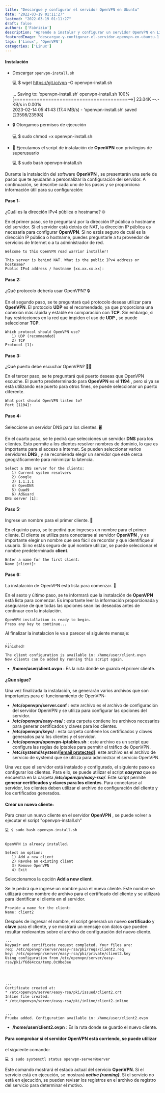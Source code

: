 ```yaml
---
title: "Descargue y configurar el servidor OpenVPN en Ubuntu"
date: "2022-03-19 01:11:27"
lastmod: "2022-03-19 01:11:27"
draft: false
authors: ['Fabrizio']
description: "Aprende a instalar y configurar un servidor OpenVPN en Linux para una conexión segura y privada a una red remota a través de Internet."
featuredImage: "descargue-y-configurar-el-servidor-openvpn-en-ubuntu-1.jpg"
tags: ['Linux', 'OpenVPN']
categories: ['Linux']
---
```

#### **Instalación**

  * Descargar `openvpn-install.sh`

    
    
    💻 $ wget https://git.io/vpn -O openvpn-install.sh
    
    
    ...
    Saving to: ‘openvpn-install.sh’
    openvpn-install.sh          100%[==========================================>]  23.04K  --.-KB/s    in 0.001s  
    2023-02-14 05:41:43 (17.4 MB/s) - ‘openvpn-install.sh’ saved [23598/23598]

  * 🔒 Otorgamos permisos de ejecución

    
    
    💻 $ sudo chmod +x openvpn-install.sh

  * 🚀 Ejecutamos el script de instalación de **OpenVPN** con privilegios de superusuario

    
    
    💻 $ sudo bash openvpn-install.sh

Durante la instalación del software **OpenVPN** , se presentarán una serie de
pasos que te ayudarán a personalizar la configuración del servidor. A
continuación, se describe cada uno de los pasos y se proporciona información
útil para su configuración:

#### **Paso 1:**

¿Cuál es la dirección IPv4 pública o hostname? 🌐

En el primer paso, se te preguntará por la dirección IP pública o hostname del
servidor. Si el servidor está detrás de NAT, la dirección IP pública es
necesaria para configurar **OpenVPN**. Si no estás seguro de cuál es la
dirección IP pública o hostname, puedes preguntarle a tu proveedor de
servicios de Internet o a tu administrador de red.

    
    
    Welcome to this OpenVPN road warrior installer!
    
    This server is behind NAT. What is the public IPv4 address or hostname?
    Public IPv4 address / hostname [xx.xx.xx.xx]:

#### **Paso 2:**

¿Qué protocolo debería usar OpenVPN? 🔒

En el segundo paso, se te preguntará qué protocolo deseas utilizar para
**OpenVPN**. El protocolo **UDP** es el recomendado, ya que proporciona una
conexión más rápida y estable en comparación con **TCP**. Sin embargo, si hay
restricciones en la red que impiden el uso de **UDP** , se puede seleccionar
**TCP**.

    
    
    Which protocol should OpenVPN use?
       1) UDP (recommended)
       2) TCP
    Protocol [1]: 

#### **Paso 3:**

¿Qué puerto debe escuchar OpenVPN? 🕵️‍♂️

En el tercer paso, se te preguntará qué puerto deseas que OpenVPN escuche. El
puerto predeterminado para **OpenVPN** es el **1194** , pero si ya se está
utilizando ese puerto para otros fines, se puede seleccionar un puerto
diferente.

    
    
    What port should OpenVPN listen to?
    Port [1194]:

#### **Paso 4:**

Seleccione un servidor DNS para los clientes. 🖥️

En el cuarto paso, se te pedirá que selecciones un servidor **DNS** para los
clientes. Esto permite a los clientes resolver nombres de dominio, lo que es
importante para el acceso a Internet. Se pueden seleccionar varios servidores
**DNS** , y se recomienda elegir un servidor que esté cerca geográficamente
para minimizar la latencia.

    
    
    Select a DNS server for the clients:
       1) Current system resolvers
       2) Google
       3) 1.1.1.1
       4) OpenDNS
       5) Quad9
       6) AdGuard
    DNS server [1]:

#### **Paso 5:**

Ingrese un nombre para el primer cliente. 🧑

En el quinto paso, se te pedirá que ingreses un nombre para el primer cliente.
El cliente se utiliza para conectarse al servidor **OpenVPN** , y es
importante elegir un nombre que sea fácil de recordar y que identifique al
usuario. Si no estás seguro de qué nombre utilizar, se puede seleccionar el
nombre predeterminado **client**.

    
    
    Enter a name for the first client:
    Name [client]: 

#### **Paso 6:**

La instalación de OpenVPN está lista para comenzar. 🚀

En el sexto y último paso, se te informará que la instalación de **OpenVPN**
está lista para comenzar. Es importante leer la información proporcionada y
asegurarse de que todas las opciones sean las deseadas antes de continuar con
la instalación.

    
    
    OpenVPN installation is ready to begin.
    Press any key to continue...

Al finalizar la instalacion le va a parecer el siguiente mensaje:

    
    
    ...
    Finished!
    
    The client configuration is available in: /home/user/client.ovpn
    New clients can be added by running this script again.

  * **/home/user/client.ovpn** : Es la ruta donde se guardo el primer cliente.

#### **¿Que sigue?**

Una vez finalizada la instalación, se generarán varios archivos que son
importantes para el funcionamiento de OpenVPN:

  * **/etc/openvpn/server.conf** : este archivo es el archivo de configuración del servidor OpenVPN y se utiliza para configurar las opciones del servidor.
  * **/etc/openvpn/easy-rsa/** : esta carpeta contiene los archivos necesarios para generar certificados y claves para los clientes.
  * **/etc/openvpn/keys/** : esta carpeta contiene los certificados y claves generados para los clientes y el servidor.
  * **/etc/openvpn/openvpn-iptables.sh** : este archivo es un script que configura las reglas de iptables para permitir el tráfico de OpenVPN.
  * **/etc/systemd/system/[[email protected]](/cdn-cgi/l/email-protection)**: este archivo es el archivo de servicio de systemd que se utiliza para administrar el servicio OpenVPN.

Una vez que el servidor está instalado y configurado, el siguiente paso es
configurar los clientes. Para ello, se puede utilizar el script _**easyrsa**_
que se encuentra en la carpeta _**/etc/openvpn/easy-rsa/**_. Este script
permite **generar certificados y claves para los clientes**. Para conectarse
al servidor, los clientes deben utilizar el archivo de configuración del
cliente y los certificados generados.

#### **Crear un nuevo cliente:**

Para crear un nuevo cliente en el servidor **OpenVPN** , se puede volver a
ejecutar el script "openvpn-install.sh"

    
    
    💻 $ sudo bash openvpn-install.sh
    
    
    OpenVPN is already installed.
    
    Select an option:
       1) Add a new client
       2) Revoke an existing client
       3) Remove OpenVPN
       4) Exit

Seleccionamos la opción **Add a new client**.

Se le pedirá que ingrese un nombre para el nuevo cliente. Este nombre se
utilizará como nombre de archivo para el certificado del cliente y se
utilizará para identificar el cliente en el servidor.

    
    
    Provide a name for the client:
    Name: client2

Después de ingresar el nombre, el script generará un nuevo **certificado** y
**clave** para el cliente, y se mostrará un mensaje con datos que pueden
resultar reelevantes sobre el archivo de configuración del nuevo cliente.

    
    
    ...
    Keypair and certificate request completed. Your files are:
    req: /etc/openvpn/server/easy-rsa/pki/reqs/client2.req
    key: /etc/openvpn/server/easy-rsa/pki/private/client2.key
    Using configuration from /etc/openvpn/server/easy-rsa/pki/f6de4cca/temp.0c0be3ee
    
    
    
    
    ...
    Certificate created at:
    * /etc/openvpn/server/easy-rsa/pki/issued/client2.crt
    Inline file created:
    * /etc/openvpn/server/easy-rsa/pki/inline/client2.inline
    
    
    ...
    Prueba added. Configuration available in: /home/user/client2.ovpn

  * **/home/user/client2.ovpn** : Es la ruta donde se guardo el nuevo cliente.

#### Para comprobar si el servidor OpenVPN está corriendo, se puede utilizar
el siguiente comando:

    
    
    💻 $ sudo systemctl status openvpn-server@server

Este comando mostrará el estado actual del servicio **OpenVPN**. Si el
servicio está en ejecución, se mostrará _**active (running)**_. Si el servicio
no está en ejecución, se pueden revisar los registros en el archivo de
registro del servicio para determinar el motivo.

